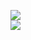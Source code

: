 [![](https://img.shields.io/badge/Made%20With-Github%20Spray-lightgrey.svg?style=for-the-badge&logo=github)](https://github.com/Annihil/github-spray#2218)  
[![](https://i.imgur.com/2DrTn0Z.gif)](https://github.com/Annihil/github-spray)